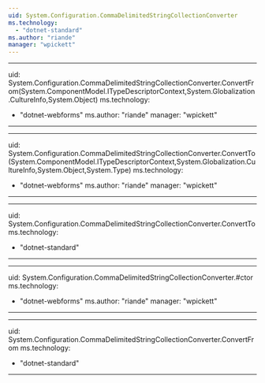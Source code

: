 ```yaml
---
uid: System.Configuration.CommaDelimitedStringCollectionConverter
ms.technology: 
  - "dotnet-standard"
ms.author: "riande"
manager: "wpickett"
---
```


---
uid: System.Configuration.CommaDelimitedStringCollectionConverter.ConvertFrom(System.ComponentModel.ITypeDescriptorContext,System.Globalization.CultureInfo,System.Object)
ms.technology: 
  - "dotnet-webforms"
ms.author: "riande"
manager: "wpickett"
---

---
uid: System.Configuration.CommaDelimitedStringCollectionConverter.ConvertTo(System.ComponentModel.ITypeDescriptorContext,System.Globalization.CultureInfo,System.Object,System.Type)
ms.technology: 
  - "dotnet-webforms"
ms.author: "riande"
manager: "wpickett"
---

---
uid: System.Configuration.CommaDelimitedStringCollectionConverter.ConvertTo
ms.technology: 
  - "dotnet-standard"
---

---
uid: System.Configuration.CommaDelimitedStringCollectionConverter.#ctor
ms.technology: 
  - "dotnet-webforms"
ms.author: "riande"
manager: "wpickett"
---

---
uid: System.Configuration.CommaDelimitedStringCollectionConverter.ConvertFrom
ms.technology: 
  - "dotnet-standard"
---

